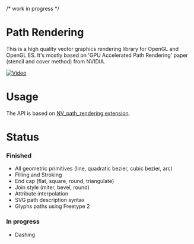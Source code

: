 /* work in progress */


# Path Rendering
This is a high quality vector graphics rendering library for OpenGL and OpenGL ES. It's mostly based on 'GPU Accelerated Path Rendering' paper (stencil and cover method) from NVIDIA.

[![Video](http://img.youtube.com/vi/Ysg2L2CR4AM/0.jpg)](http://www.youtube.com/watch?v=Ysg2L2CR4AM)

# Usage

The API is based on [NV_path_rendering extension](https://www.opengl.org/registry/specs/NV/path_rendering.txt).

# Status

### Finished

* All geometric primitives (line, quadratic bezier, cubic bezier, arc)
* Filling and Stroking
* End cap (flat, square, round, triangulate)
* Join style (miter, bevel, round)
* Attribute interpolation
* SVG path description syntax
* Glyphs paths using Freetype 2

### In progress

* Dashing

